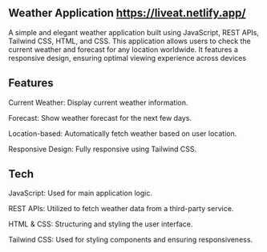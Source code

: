 ## Weather Application https://liveat.netlify.app/

A simple and elegant weather application built using JavaScript, REST APIs, Tailwind CSS, HTML, and CSS. This application allows users to check the current weather and forecast for any location worldwide. It features a responsive design, ensuring optimal viewing experience across devices

## Features

Current Weather: Display current weather information.

Forecast: Show weather forecast for the next few days.

Location-based: Automatically fetch weather based on user location.

Responsive Design: Fully responsive using Tailwind CSS.



## Tech

JavaScript: Used for main application logic.

REST APIs: Utilized to fetch weather data from a third-party service.

HTML & CSS: Structuring and styling the user interface.

Tailwind CSS: Used for styling components and ensuring responsiveness.


